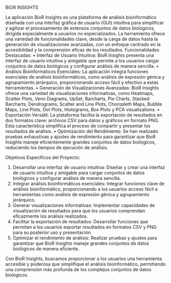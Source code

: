 BIOR INSIGHTS

La aplicación BioR Insights es una plataforma de análisis bioinformático diseñada con una interfaz gráfica de usuario (GUI) intuitiva para simplificar y agilizar el procesamiento de extensos conjuntos de datos biológicos, dirigida especialmente a usuarios no especializados. La herramienta ofrece una variedad de funcionalidades clave, desde la carga de datos hasta la generación de visualizaciones avanzadas, con un enfoque centrado en la accesibilidad y la comprensión eficaz de los resultados.
Funcionalidades Destacadas:
•	Interfaz de Usuario Intuitiva: BioR Insights presenta una interfaz de usuario intuitiva y amigable que permite a los usuarios cargar conjuntos de datos biológicos y configurar análisis de manera sencilla.
•	Análisis Bioinformáticos Esenciales: La aplicación integra funciones esenciales de análisis bioinformáticos, como análisis de expresión génica y agrupamiento jerárquico, proporcionando acceso fácil y efectivo a estas herramientas.
•	Generación de Visualizaciones Avanzadas: BioR Insights ofrece una variedad de visualizaciones informativas, como Heatmaps, Scatter Plots, Venn Diagrams, UpSet, Barcharts, Pie Charts, Stacked Barcharts, Dendrograms, Scatter and Line Plots, Choropleth Maps, Bubble Maps, Line Plots, Dot Plots, Histograms, Box Plots y PCA visualizations.
•	Exportación Versátil: La plataforma facilita la exportación de resultados en dos formatos clave: archivos CSV para datos y gráficos en formato PNG. Esta característica simplifica el proceso de compartir y presentar los resultados de análisis.
•	Optimización del Rendimiento: Se han realizado pruebas exhaustivas y ajustes de rendimiento para garantizar que BioR Insights maneje eficientemente grandes conjuntos de datos biológicos, reduciendo los tiempos de ejecución de análisis.

Objetivos Específicos del Proyecto:
1.	Desarrollar una interfaz de usuario intuitiva: Diseñar y crear una interfaz de usuario intuitiva y amigable para cargar conjuntos de datos biológicos y configurar análisis de manera sencilla.
2.	Integrar análisis bioinformáticos esenciales: Integrar funciones clave de análisis bioinformático, proporcionando a los usuarios acceso fácil a herramientas como análisis de expresión génica y agrupamiento jerárquico.
3.	Generar visualizaciones informativas: Implementar capacidades de visualización de resultados para que los usuarios comprendan eficazmente los análisis realizados.
4.	Facilitar la exportación de resultados: Desarrollar funciones que permitan a los usuarios exportar resultados en formatos CSV y PNG para su posterior uso y presentación.
5.	Optimizar el rendimiento de análisis: Realizar pruebas y ajustes para garantizar que BioR Insights maneje grandes conjuntos de datos biológicos de manera eficiente.

Con BioR Insights, buscamos proporcionar a los usuarios una herramienta accesible y poderosa que simplifique el análisis bioinformático, permitiendo una comprensión más profunda de los complejos conjuntos de datos biológicos.
